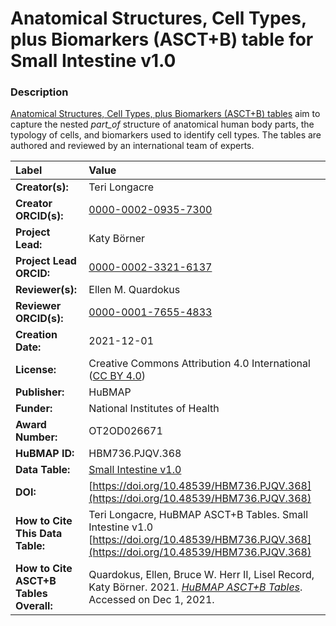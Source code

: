 # Anatomical Structures, Cell Types, plus Biomarkers (ASCT+B) table for Small Intestine v1.0

### Description
[Anatomical Structures, Cell Types, plus Biomarkers (ASCT+B) tables](https://humanatlas.io/asctb-tables) aim to capture the nested *part_of* structure of anatomical human body parts, the typology of cells, and biomarkers used to identify cell types. The tables are authored and reviewed by an international team of experts.

| Label | Value |
| :------------- |:-------------|
| **Creator(s):** | Teri Longacre |
| **Creator ORCID(s):** | [0000-0002-0935-7300](https://orcid.org/0000-0002-0935-7300) |
| **Project Lead:** | Katy B&ouml;rner |
| **Project Lead ORCID:** | [0000-0002-3321-6137](https://orcid.org/0000-0002-3321-6137) |
| **Reviewer(s):** | Ellen M. Quardokus  |
| **Reviewer ORCID(s):** | [0000-0001-7655-4833](https://orcid.org/0000-0001-7655-4833) |
| **Creation Date:** | 2021-12-01 |
| **License:** | Creative Commons Attribution 4.0 International ([CC BY 4.0](https://creativecommons.org/licenses/by/4.0/)) |
| **Publisher:** | HuBMAP |
| **Funder:** | National Institutes of Health |
| **Award Number:** | OT2OD026671 |
| **HuBMAP ID:** | HBM736.PJQV.368 |
| **Data Table:** | [Small Intestine v1.0](https://cdn.humanatlas.io/hra-releases/v1.2/asct-b/ASCT-B_VH_Small_Intestine.csv)  |
| **DOI:** | [https://doi.org/10.48539/HBM736.PJQV.368](https://doi.org/10.48539/HBM736.PJQV.368) |
| **How to Cite This Data Table:** | Teri Longacre, HuBMAP ASCT+B Tables. Small Intestine v1.0 [https://doi.org/10.48539/HBM736.PJQV.368](https://doi.org/10.48539/HBM736.PJQV.368) |
| **How to Cite ASCT+B Tables Overall:** | Quardokus, Ellen, Bruce W. Herr II, Lisel Record, Katy B&ouml;rner. 2021. [*HuBMAP ASCT+B Tables*](https://humanatlas.io/asctb-tables). Accessed on Dec 1, 2021. |
